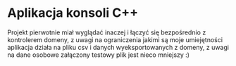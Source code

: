 # Aplikacja konsoli C++
Projekt pierwotnie miał wyglądać inaczej i łączyć się bezpośrednio z kontrolerem domeny, z uwagi na ograniczenia jakimi są moje umiejętności aplikacja działa na pliku csv i danych wyeksportowanych z domeny, z uwagi na dane osobowe załączony testowy plik jest nieco mniejszy :)
